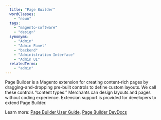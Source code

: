 ```yaml
---
  title: "Page Builder"
  wordClasses:
    - "noun"
  tags:
    - "magento-software"
    - "design"
  synonyms:
    - "Admin"
    - "Admin Panel"
    - "backend"
    - "Administration Interface"
    - "Admin UI"
  relatedTerms:
    - "admin"
---
```

Page Builder is a Magento extension for creating content-rich pages by dragging-and-dropping pre-built controls to define custom layouts.  We call these controls “content types.” Merchants can design layouts and pages without coding experience. Extension support is provided for developers to extend Page Builder.

Learn more: [Page Builder User Guide](https://docs.magento.com/m2/ee/user_guide/cms/page-builder.html), [Page Builder DevDocs](https://devdocs.magento.com/page-builder/docs/index.html)
